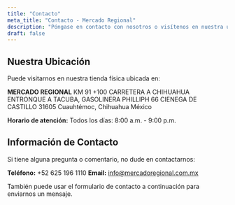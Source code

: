 ```yaml
---
title: "Contacto"
meta_title: "Contacto - Mercado Regional"
description: "Póngase en contacto con nosotros o visítenos en nuestra ubicación física para conocer más sobre nuestros productos locales"
draft: false
---
```


## Nuestra Ubicación

Puede visitarnos en nuestra tienda física ubicada en:

**MERCADO REGIONAL**
KM 91 +100 CARRETERA A CHIHUAHUA
ENTRONQUE A TACUBA, GASOLINERA PHILLIPH 66
CIENEGA DE CASTILLO
31605 Cuauhtémoc, Chihuahua
México

**Horario de atención:**
Todos los días: 8:00 a.m. - 9:00 p.m.

## Información de Contacto

Si tiene alguna pregunta o comentario, no dude en contactarnos:

**Teléfono:** +52 625 196 1110
**Email:** info@mercadoregional.com.mx

También puede usar el formulario de contacto a continuación para enviarnos un mensaje.
